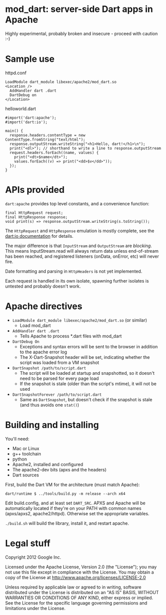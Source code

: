 mod_dart: server-side Dart apps in Apache
=========================================

Highly experimental, probably broken and insecure - proceed with caution :-)

# Sample use

httpd.conf

    LoadModule dart_module libexec/apache2/mod_dart.so
    <Location />
      AddHandler dart .dart
      DartDebug on
    </Location>

helloworld.dart

    #import('dart:apache');
    #import('dart:io');

    main() {
      response.headers.contentType = new ContentType.fromString("text/html");
      response.outputStream.writeString("<h1>Hello, dart!</h1>\n");
      print("<dl>"); // shorthand to write a line to response.outputStream
      request.headers.forEach((name, values) {
        print("<dt>$name</dt>");
        values.forEach((v) => print("<dd>$v</dd>"));
      });
    }

# APIs provided

`dart:apache` provides top level constants, and a convenience function:

    final HttpRequest request;
    final HttpResponse response;
    void print(s) => response.outputStream.writeString(s.toString());

The `HttpRequest` and `HttpResponse` emulation is mostly complete, see the [dart:io documentation](http://api.dartlang.org/io/HttpRequest.html) for details.

The major difference is that `InputStream` and `OutputStream` are *blocking*. This means InputStream.read will 
always return data unless end-of-stream has been reached, and registered listeners (onData, onError, etc) will never fire.

Date formatting and parsing in `HttpHeaders` is not yet implemented.

Each request is handled in its own isolate, spawning further isolates is untested and probably doesn't work.

# Apache directives

  * `LoadModule dart_module libexec/apache2/mod_dart.so` (or similar)
    * Load mod_dart
  * `AddHandler dart .dart`
    * Tells Apache to process *.dart files with mod_dart
  * `DartDebug On`
    * Exceptions and syntax errors will be sent to the browser in addition to the apache error log
    * The X-Dart-Snapshot header will be set, indicating whether the script was loaded from a VM snapshot
  * `DartSnapshot /path/to/script.dart`
    * The script will be loaded at startup and snapshotted, so it doesn't need to be parsed for every page load
    * If the snapshot is stale (older than the script's mtime), it will not be used
  * `DartSnapshotForever /path/to/script.dart`
    * Same as `DartSnapshot`, but doesn't check if the snapshot is stale (and thus avoids one `stat()`)

# Building and installing

You'll need:
  * Mac or Linux
  * g++ toolchain
  * python
  * Apache2, installed and configured
  * The apache2-dev bits (apxs and the headers)
  * Dart sources

First, build the Dart VM for the architecture (must match Apache):

    dart/runtime $ ../tools/build.py -m release --arch x64

Edit build.config, and at least set `DART_SRC`.
APXS and Apache will be automatically located if they're on your PATH with common names (apxs/apxs2, apache2/httpd).
Otherwise set the appropriate variables.

`./build.sh` will build the library, install it, and restart apache.

# Legal stuff
Copyright 2012 Google Inc.

Licensed under the Apache License, Version 2.0 (the "License");
you may not use this file except in compliance with the License.
You may obtain a copy of the License at http://www.apache.org/licenses/LICENSE-2.0

Unless required by applicable law or agreed to in writing, software
distributed under the License is distributed on an "AS IS" BASIS,
WITHOUT WARRANTIES OR CONDITIONS OF ANY KIND, either express or implied.
See the License for the specific language governing permissions and
limitations under the License.